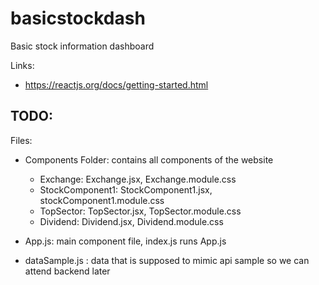 # basicstockdash

Basic stock information dashboard

Links:
- https://reactjs.org/docs/getting-started.html


TODO:
- 

Files:
- Components Folder: contains all components of the website
    - Exchange: Exchange.jsx, Exchange.module.css
    - StockComponent1: StockComponent1.jsx, stockComponent1.module.css
    - TopSector: TopSector.jsx, TopSector.module.css 
    - Dividend: Dividend.jsx, Dividend.module.css 

- App.js: main component file, index.js runs App.js

- dataSample.js : data that is supposed to mimic api sample so we can attend backend later
